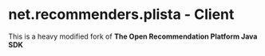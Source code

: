 net.recommenders.plista - Client
================================
This is a heavy modified fork of **The Open Recommendation Platform Java SDK**

